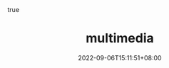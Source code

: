 ---
title: "multimedia"
date: 2022-09-06T15:11:51+08:00
draft: true
math: true
description: "This is meta description"
---